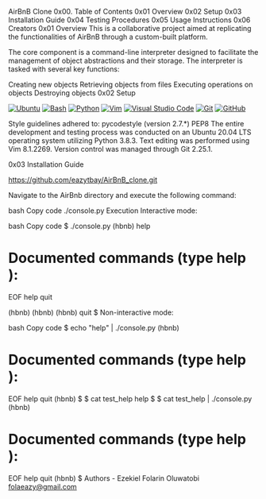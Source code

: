 AirBnB Clone
0x00. Table of Contents
0x01 Overview
0x02 Setup
0x03 Installation Guide
0x04 Testing Procedures
0x05 Usage Instructions
0x06 Creators
0x01 Overview
This is a collaborative project aimed at replicating the functionalities of AirBnB through a custom-built platform.

The core component is a command-line interpreter designed to facilitate the management of object abstractions and their storage. The interpreter is tasked with several key functions:

Creating new objects
Retrieving objects from files
Executing operations on objects
Destroying objects
0x02 Setup
<!-- Operating System -->
<a href="https://ubuntu.com/" target="_blank"> <img height="" src="https://img.shields.io/static/v1?label=&message=Ubuntu&color=E95420&logo=Ubuntu&logoColor=E95420&labelColor=2F333A" alt="Ubuntu"></a> <!-- Shell --> <a href="https://www.gnu.org/software/bash/" target="_blank"> <img height="" src="https://img.shields.io/static/v1?label=&message=GNU%20Bash&color=4EAA25&logo=GNU%20Bash&logoColor=4EAA25&labelColor=2F333A" alt="Bash"></a> <!-- Programming Language --> <a href="https://www.python.org" target="_blank"> <img height="" src="https://img.shields.io/static/v1?label=&message=Python&color=FFD43B&logo=python&logoColor=3776AB&labelColor=2F333A" alt="Python"></a> </a> <!-- Text Editor --> <a href="https://www.vim.org/" target="_blank"> <img height="" src="https://img.shields.io/static/v1?label=&message=Vim&color=019733&logo=Vim&logoColor=019733&labelColor=2F333A" alt="Vim"></a> <!-- Integrated Development Environment --> <a href="https://code.visualstudio.com/" target="_blank"> <img height="" src="https://img.shields.io/static/v1?label=&message=Visual%20Studio%20Code&color=5C2D91&logo=Visual%20Studio%20Code&logoColor=5C2D91&labelColor=2F333A" alt="Visual Studio Code"></a> </a><!-- Version Control System --> <a href="https://git-scm.com/" target="_blank"> <img height="" src="https://img.shields.io/static/v1?label=&message=Git&color=F05032&logo=Git&logoColor=F05032&labelColor=2F333A" alt="Git"></a> <!-- Hosting Service --> <a href="https://github.com" target="_blank"> <img height="" src="https://img.shields.io/static/v1?label=&message=GitHub&color=181717&logo=GitHub&logoColor=f2f2f2&labelColor=2F333A" alt="GitHub"></a>

Style guidelines adhered to:
pycodestyle (version 2.7.*)
PEP8
The entire development and testing process was conducted on an Ubuntu 20.04 LTS operating system utilizing Python 3.8.3. Text editing was performed using Vim 8.1.2269. Version control was managed through Git 2.25.1.

0x03 Installation Guide

https://github.com/eazytbay/AirBnB_clone.git

Navigate to the AirBnb directory and execute the following command:

bash
Copy code
./console.py
Execution
Interactive mode:

bash
Copy code
$ ./console.py
(hbnb) help

Documented commands (type help <topic>):
========================================
EOF  help  quit

(hbnb)
(hbnb)
(hbnb) quit
$
Non-interactive mode:

bash
Copy code
$ echo "help" | ./console.py
(hbnb)

Documented commands (type help <topic>):
========================================
EOF  help  quit
(hbnb)
$
$ cat test_help
help
$
$ cat test_help | ./console.py
(hbnb)

Documented commands (type help <topic>):
========================================
EOF  help  quit
(hbnb)
$
Authors - Ezekiel Folarin Oluwatobi folaeazy@gmail.com
